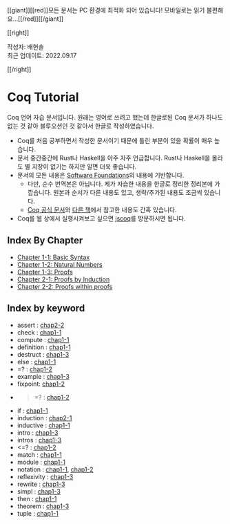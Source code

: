 [[giant]][[red]]모든 문서는 PC 환경에 최적화 되어 있습니다! 모바일로는 읽기 불편해요...[[/red]][[/giant]]

[[right]]

작성자: 배현솔\
최근 업데이트: 2022.09.17

[[/right]]

# Coq Tutorial

Coq 언어 자습 문서입니다. 원래는 영어로 쓰려고 했는데 한글로된 Coq 문서가 하나도 없는 것 같아 블루오션인 것 같아서 한글로 작성하였습니다.

- Coq를 처음 공부하면서 작성한 문서이기 때문에 틀린 부분이 있을 확률이 매우 높습니다.
- 문서 중간중간에 Rust나 Haskell을 아주 자주 언급합니다. Rust나 Haskell을 몰라도 별 지장이 없기는 하지만 알면 더욱 좋습니다.
- 문서의 모든 내용은 [Software Foundations](https://softwarefoundations.cis.upenn.edu/)의 내용에 기반합니다.
  - 다만, 순수 번역본은 아닙니다. 제가 자습한 내용을 한글로 정리한 정리본에 가깝습니다. 원본과 순서가 다른 내용도 있고, 생략/추가된 내용도 조금씩 있습니다.
  - [Coq 공식 문서](https://coq.inria.fr/refman/index.html)와 [다른 책](http://adam.chlipala.net/cpdt/)에서 참고한 내용도 간혹 있습니다.
- Coq를 웹 상에서 실행시켜보고 싶으면 [jscoq](https://coq.vercel.app/scratchpad.html)를 방문하시면 됩니다.

## Index By Chapter

- [Chapter 1-1: Basic Syntax](Chap1-1.html)
- [Chapter 1-2: Natural Numbers](Chap1-2.html)
- [Chapter 1-3: Proofs](Chap1-3.html)
- [Chapter 2-1: Proofs by Induction](Chap2-1.html)
- [Chapter 2-2: Proofs within proofs](Chap2-2.html)

## Index by keyword

- assert : [chap2-2](Chap2-2.html#keywordassert)
- check : [chap1-1](Chap1-1.html#keywordcheck)
- compute : [chap1-1](Chap1-1.html#keywordcompute)
- definition : [chap1-1](Chap1-1.html#keyworddefinition)
- destruct : [chap1-3](Chap1-3.html#keyworddestruct)
- else : [chap1-1](Chap1-1.html#keywordif)
- =? : [chap1-2](Chap1-2.html#operatoreqb)
- example : [chap1-3](Chap1-3.html#keywordexample)
- fixpoint: [chap1-2](Chap1-2.html#keywordfixpoint)
- >=? : [chap1-2](Chap1-2.html#operatorgeb)
- if : [chap1-1](Chap1-1.html#keywordif)
- induction : [chap2-1](Chap2-1.html#keywordinduction)
- inductive : [chap1-1](Chap1-1.html#keywordinductive)
- intro : [chap1-3](Chap1-3.html#keywordintro)
- intros : [chap1-3](Chap1-3.html#keywordintros)
- <=? : [chap1-2](Chap1-2.html#operatorleb)
- match : [chap1-1](Chap1-1.html#keyworddefinition)
- module : [chap1-1](Chap1-1.html#keywordmodule)
- notation : [chap1-1](Chap1-1.html#keywordnotation), [chap1-2](Chap1-2.html#keywordnotation2)
- reflexivity : [chap1-3](Chap1-3.html#keywordreflexivity)
- rewrite : [chap1-3](Chap1-3.html#keywordrewrite)
- simpl : [chap1-3](Chap1-3.html#keywordsimpl)
- then : [chap1-1](Chap1-1.html#keywordif)
- theorem : [chap1-3](Chap1-3.html#keywordtheorem)
- tuple : [chap1-1](Chap1-1.html#concepttuple)
